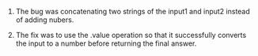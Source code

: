 1. The bug was concatenating two strings of the input1 and input2 instead of adding nubers.

2. The fix was to use the .value operation so that it successfully converts the input to a number before returning the final answer.